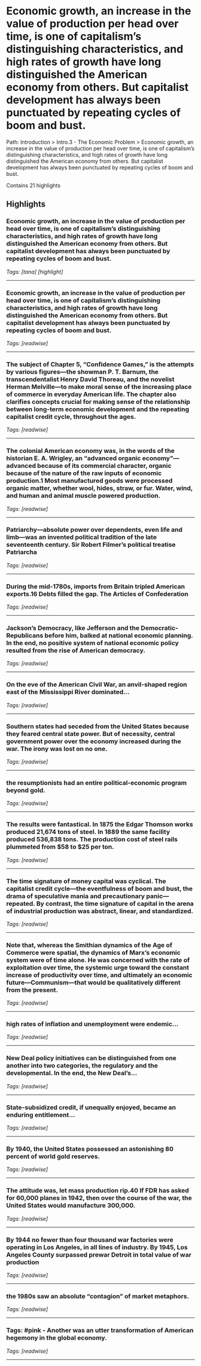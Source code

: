 # Economic growth, an increase in the value of production per head over time, is one of capitalism’s distinguishing characteristics, and high rates of growth have long distinguished the American economy from others. But capitalist development has always been punctuated by repeating cycles of boom and bust.

Path: Introduction > Intro.3 - The Economic Problem > Economic growth, an increase in the value of production per head over time, is one of capitalism’s distinguishing characteristics, and high rates of growth have long distinguished the American economy from others. But capitalist development has always been punctuated by repeating cycles of boom and bust.

Contains 21 highlights

## Highlights

### Economic growth, an increase in the value of production per head over time, is one of capitalism’s distinguishing characteristics, and high rates of growth have long distinguished the American economy from others. But capitalist development has always been punctuated by repeating cycles of boom and bust.  
*Tags: [tana] [highlight]*

---

### Economic growth, an increase in the value of production per head over time, is one of capitalism’s distinguishing characteristics, and high rates of growth have long distinguished the American economy from others. But capitalist development has always been punctuated by repeating cycles of boom and bust.  
*Tags: [readwise]*

---

### The subject of Chapter 5, “Confidence Games,” is the attempts by various figures—the showman P. T. Barnum, the transcendentalist Henry David Thoreau, and the novelist Herman Melville—to make moral sense of the increasing place of commerce in everyday American life. The chapter also clarifies concepts crucial for making sense of the relationship between long-term economic development and the repeating capitalist credit cycle, throughout the ages.  
*Tags: [readwise]*

---

### The colonial American economy was, in the words of the historian E. A. Wrigley, an “advanced organic economy”—advanced because of its commercial character, organic because of the nature of the raw inputs of economic production.1 Most manufactured goods were processed organic matter, whether wool, hides, straw, or fur. Water, wind, and human and animal muscle powered production.  
*Tags: [readwise]*

---

### Patriarchy—absolute power over dependents, even life and limb—was an invented political tradition of the late seventeenth century. Sir Robert Filmer’s political treatise Patriarcha  
*Tags: [readwise]*

---

### During the mid-1780s, imports from Britain tripled American exports.16 Debts filled the gap. The Articles of Confederation  
*Tags: [readwise]*

---

### Jackson’s Democracy, like Jefferson and the Democratic-Republicans before him, balked at national economic planning. In the end, no positive system of national economic policy resulted from the rise of American democracy.  
*Tags: [readwise]*

---

### On the eve of the American Civil War, an anvil-shaped region east of the Mississippi River dominated…  
*Tags: [readwise]*

---

### Southern states had seceded from the United States because they feared central state power. But of necessity, central government power over the economy increased during the war. The irony was lost on no one.  
*Tags: [readwise]*

---

### the resumptionists had an entire political-economic program beyond gold.  
*Tags: [readwise]*

---

### The results were fantastical. In 1875 the Edgar Thomson works produced 21,674 tons of steel. In 1889 the same facility produced 536,838 tons. The production cost of steel rails plummeted from $58 to $25 per ton.  
*Tags: [readwise]*

---

### The time signature of money capital was cyclical. The capitalist credit cycle—the eventfulness of boom and bust, the drama of speculative mania and precautionary panic—repeated. By contrast, the time signature of capital in the arena of industrial production was abstract, linear, and standardized.  
*Tags: [readwise]*

---

### Note that, whereas the Smithian dynamics of the Age of Commerce were spatial, the dynamics of Marx’s economic system were of time alone. He was concerned with the rate of exploitation over time, the systemic urge toward the constant increase of productivity over time, and ultimately an economic future—Communism—that would be qualitatively different from the present.  
*Tags: [readwise]*

---

### high rates of inflation and unemployment were endemic…  
*Tags: [readwise]*

---

### New Deal policy initiatives can be distinguished from one another into two categories, the regulatory and the developmental. In the end, the New Deal’s…  
*Tags: [readwise]*

---

### State-subsidized credit, if unequally enjoyed, became an enduring entitlement…  
*Tags: [readwise]*

---

### By 1940, the United States possessed an astonishing 80 percent of world gold reserves.  
*Tags: [readwise]*

---

### The attitude was, let mass production rip.40 If FDR has asked for 60,000 planes in 1942, then over the course of the war, the United States would manufacture 300,000.  
*Tags: [readwise]*

---

### By 1944 no fewer than four thousand war factories were operating in Los Angeles, in all lines of industry. By 1945, Los Angeles County surpassed prewar Detroit in total value of war production  
*Tags: [readwise]*

---

### the 1980s saw an absolute “contagion” of market metaphors.  
*Tags: [readwise]*

---

### **Tags:** #pink - Another was an utter transformation of American hegemony in the global economy.  
*Tags: [readwise]*

---

